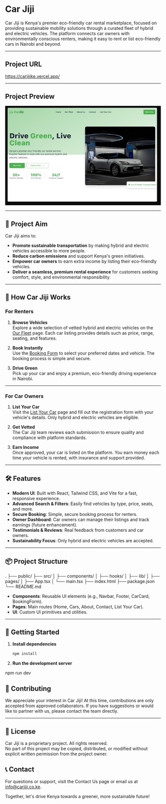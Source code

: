 # Car Jiji

Car Jiji is Kenya's premier eco-friendly car rental marketplace, focused on providing sustainable mobility solutions through a curated fleet of hybrid and electric vehicles. The platform connects car owners with environmentally conscious renters, making it easy to rent or list eco-friendly cars in Nairobi and beyond.

---

## Project URL

https://carjijike.vercel.app/


---

## Project Preview

![alt text](image.png)


---

## 🚗 Project Aim

Car Jiji aims to:
- **Promote sustainable transportation** by making hybrid and electric vehicles accessible to more people.
- **Reduce carbon emissions** and support Kenya's green initiatives.
- **Empower car owners** to earn extra income by listing their eco-friendly vehicles.
- **Deliver a seamless, premium rental experience** for customers seeking comfort, style, and environmental responsibility.

---

## 🌱 How Car Jiji Works

### For Renters

1. **Browse Vehicles**  
   Explore a wide selection of vetted hybrid and electric vehicles on the [Our Fleet](src/pages/CarsPage.tsx) page. Each car listing provides details such as price, range, seating, and features.

2. **Book Instantly**  
   Use the [Booking Form](src/components/BookingForm.tsx) to select your preferred dates and vehicle. The booking process is simple and secure.

3. **Drive Green**  
   Pick up your car and enjoy a premium, eco-friendly driving experience in Nairobi.

---

### For Car Owners

1. **List Your Car**  
   Visit the [List Your Car](src/pages/ListYourCarPage.tsx) page and fill out the registration form with your vehicle's details. Only hybrid and electric vehicles are eligible.

2. **Get Vetted**  
   The Car Jiji team reviews each submission to ensure quality and compliance with platform standards.

3. **Earn Income**  
   Once approved, your car is listed on the platform. You earn money each time your vehicle is rented, with insurance and support provided.

---

## 🛠️ Features

- **Modern UI**: Built with React, Tailwind CSS, and Vite for a fast, responsive experience.
- **Advanced Search & Filters**: Easily find vehicles by type, price, seats, and more.
- **Secure Booking**: Simple, secure booking process for renters.
- **Owner Dashboard**: Car owners can manage their listings and track earnings (future enhancement).
- **Testimonials & Reviews**: Real feedback from customers and car owners.
- **Sustainability Focus**: Only hybrid and electric vehicles are accepted.

---

## 📦 Project Structure

. ├── public/ ├── src/ │ ├── components/ │ ├── hooks/ │ ├── lib/ │ ├── pages/ │ ├── App.tsx │ └── main.tsx ├── index.html ├── package.json └── README.md


- **Components**: Reusable UI elements (e.g., Navbar, Footer, CarCard, BookingForm).
- **Pages**: Main routes (Home, Cars, About, Contact, List Your Car).
- **UI**: Custom UI primitives and utilities.

---

## 🚀 Getting Started

1. **Install dependencies**
   ```sh
   npm install

2. **Run the development server**

npm run dev


## 🤝 Contributing

We appreciate your interest in Car Jiji! At this time, contributions are only accepted from approved collaborators. If you have suggestions or would like to partner with us, please contact the team directly.

---

## 📄 License

Car Jiji is a proprietary project. All rights reserved.  
No part of this project may be copied, distributed, or modified without explicit written permission from the project owner.


## 📞 Contact
For questions or support, visit the Contact Us page or email us at info@carjiji.co.ke.

Together, let's drive Kenya towards a greener, more sustainable future!

